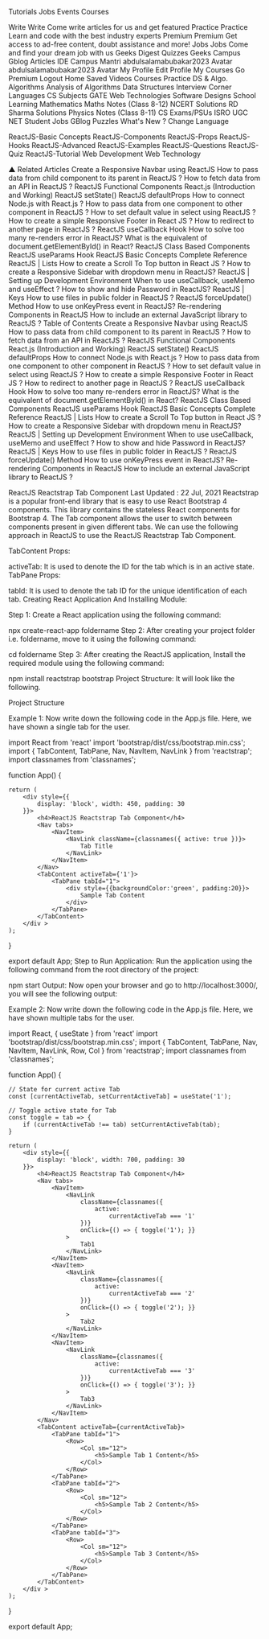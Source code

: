 Tutorials
Jobs
Events
Courses

Write
Write
Come write articles for us and get featured
Practice
Practice
Learn and code with the best industry experts
Premium
Premium
Get access to ad-free content, doubt assistance and more!
Jobs
Jobs
Come and find your dream job with us
Geeks Digest
Quizzes
Geeks Campus
Gblog Articles
IDE
Campus Mantri
abdulsalamabubakar2023 Avatar
abdulsalamabubakar2023 Avatar
 My Profile	 Edit Profile
 My Courses	 Go Premium
 Logout
Home
Saved Videos
Courses
Practice DS & Algo.
Algorithms
Analysis of Algorithms
Data Structures
Interview Corner
Languages
CS Subjects
GATE
Web Technologies
Software Designs
School Learning
Mathematics
Maths Notes (Class 8-12)
NCERT Solutions
RD Sharma Solutions
Physics Notes (Class 8-11)
CS Exams/PSUs
ISRO
UGC NET
Student
Jobs
GBlog
Puzzles
What's New ?
 Change Language

ReactJS-Basic Concepts
ReactJS-Components
ReactJS-Props
ReactJS-Hooks
ReactJS-Advanced
ReactJS-Examples
ReactJS-Questions
ReactJS-Quiz
ReactJS-Tutorial
Web Development
Web Technology

▲
Related Articles
Create a Responsive Navbar using ReactJS
How to pass data from child component to its parent in ReactJS ?
How to fetch data from an API in ReactJS ?
ReactJS Functional Components
React.js (Introduction and Working)
ReactJS setState()
ReactJS defaultProps
How to connect Node.js with React.js ?
How to pass data from one component to other component in ReactJS ?
How to set default value in select using ReactJS ?
How to create a simple Responsive Footer in React JS ?
How to redirect to another page in ReactJS ?
ReactJS useCallback Hook
How to solve too many re-renders error in ReactJS?
What is the equivalent of document.getElementById() in React?
ReactJS Class Based Components
ReactJS useParams Hook
ReactJS Basic Concepts Complete Reference
ReactJS | Lists
How to create a Scroll To Top button in React JS ?
How to create a Responsive Sidebar with dropdown menu in ReactJS?
ReactJS | Setting up Development Environment
When to use useCallback, useMemo and useEffect ?
How to show and hide Password in ReactJS?
ReactJS | Keys
How to use files in public folder in ReactJS ?
ReactJS forceUpdate() Method
How to use onKeyPress event in ReactJS?
Re-rendering Components in ReactJS
How to include an external JavaScript library to ReactJS ?
Table of Contents
Create a Responsive Navbar using ReactJS
How to pass data from child component to its parent in ReactJS ?
How to fetch data from an API in ReactJS ?
ReactJS Functional Components
React.js (Introduction and Working)
ReactJS setState()
ReactJS defaultProps
How to connect Node.js with React.js ?
How to pass data from one component to other component in ReactJS ?
How to set default value in select using ReactJS ?
How to create a simple Responsive Footer in React JS ?
How to redirect to another page in ReactJS ?
ReactJS useCallback Hook
How to solve too many re-renders error in ReactJS?
What is the equivalent of document.getElementById() in React?
ReactJS Class Based Components
ReactJS useParams Hook
ReactJS Basic Concepts Complete Reference
ReactJS | Lists
How to create a Scroll To Top button in React JS ?
How to create a Responsive Sidebar with dropdown menu in ReactJS?
ReactJS | Setting up Development Environment
When to use useCallback, useMemo and useEffect ?
How to show and hide Password in ReactJS?
ReactJS | Keys
How to use files in public folder in ReactJS ?
ReactJS forceUpdate() Method
How to use onKeyPress event in ReactJS?
Re-rendering Components in ReactJS
How to include an external JavaScript library to ReactJS ?

ReactJS Reactstrap Tab Component
Last Updated : 22 Jul, 2021
Reactstrap is a popular front-end library that is easy to use React Bootstrap 4 components. This library contains the stateless React components for Bootstrap 4. The Tab component allows the user to switch between components present in given different tabs. We can use the following approach in ReactJS to use the ReactJS Reactstrap Tab Component.

TabContent Props:

activeTab: It is used to denote the ID for the tab which is in an active state.
TabPane Props:

tabId: It is used to denote the tab ID for the unique identification of each tab.
Creating React Application And Installing Module:

Step 1: Create a React application using the following command:

npx create-react-app foldername
Step 2: After creating your project folder i.e. foldername, move to it using the following command:

cd foldername
Step 3: After creating the ReactJS application, Install the required module using the following command:

npm install reactstrap bootstrap
Project Structure: It will look like the following.


Project Structure

Example 1: Now write down the following code in the App.js file. Here, we have shown a single tab for the user.

import React from 'react'
import 'bootstrap/dist/css/bootstrap.min.css';
import {
    TabContent, TabPane, Nav,
    NavItem, NavLink
} from 'reactstrap';
import classnames from 'classnames';
  
function App() {
  
    return (
        <div style={{
            display: 'block', width: 450, padding: 30
        }}>
            <h4>ReactJS Reactstrap Tab Component</h4>
            <Nav tabs>
                <NavItem>
                    <NavLink className={classnames({ active: true })}>
                        Tab Title
                    </NavLink>
                </NavItem>
            </Nav>
            <TabContent activeTab={'1'}>
                <TabPane tabId="1">
                    <div style={{backgroundColor:'green', padding:20}}>
                        Sample Tab Content
                    </div>
                </TabPane>
            </TabContent>
        </div >
    );
}
  
export default App;
Step to Run Application: Run the application using the following command from the root directory of the project:

npm start
Output: Now open your browser and go to http://localhost:3000/, you will see the following output:



Example 2: Now write down the following code in the App.js file. Here, we have shown multiple tabs for the user.

import React, { useState } from 'react'
import 'bootstrap/dist/css/bootstrap.min.css';
import {
    TabContent, TabPane, Nav,
    NavItem, NavLink, Row, Col
} from 'reactstrap';
import classnames from 'classnames';
  
function App() {
  
    // State for current active Tab
    const [currentActiveTab, setCurrentActiveTab] = useState('1');
  
    // Toggle active state for Tab
    const toggle = tab => {
        if (currentActiveTab !== tab) setCurrentActiveTab(tab);
    }
  
    return (
        <div style={{
            display: 'block', width: 700, padding: 30
        }}>
            <h4>ReactJS Reactstrap Tab Component</h4>
            <Nav tabs>
                <NavItem>
                    <NavLink
                        className={classnames({
                            active:
                                currentActiveTab === '1'
                        })}
                        onClick={() => { toggle('1'); }}
                    >
                        Tab1
                    </NavLink>
                </NavItem>
                <NavItem>
                    <NavLink
                        className={classnames({
                            active:
                                currentActiveTab === '2'
                        })}
                        onClick={() => { toggle('2'); }}
                    >
                        Tab2
                    </NavLink>
                </NavItem>
                <NavItem>
                    <NavLink
                        className={classnames({
                            active:
                                currentActiveTab === '3'
                        })}
                        onClick={() => { toggle('3'); }}
                    >
                        Tab3
                    </NavLink>
                </NavItem>
            </Nav>
            <TabContent activeTab={currentActiveTab}>
                <TabPane tabId="1">
                    <Row>
                        <Col sm="12">
                            <h5>Sample Tab 1 Content</h5>
                        </Col>
                    </Row>
                </TabPane>
                <TabPane tabId="2">
                    <Row>
                        <Col sm="12">
                            <h5>Sample Tab 2 Content</h5>
                        </Col>
                    </Row>
                </TabPane>
                <TabPane tabId="3">
                    <Row>
                        <Col sm="12">
                            <h5>Sample Tab 3 Content</h5>
                        </Col>
                    </Row>
                </TabPane>
            </TabContent>
        </div >
    );
}
  
export default App;